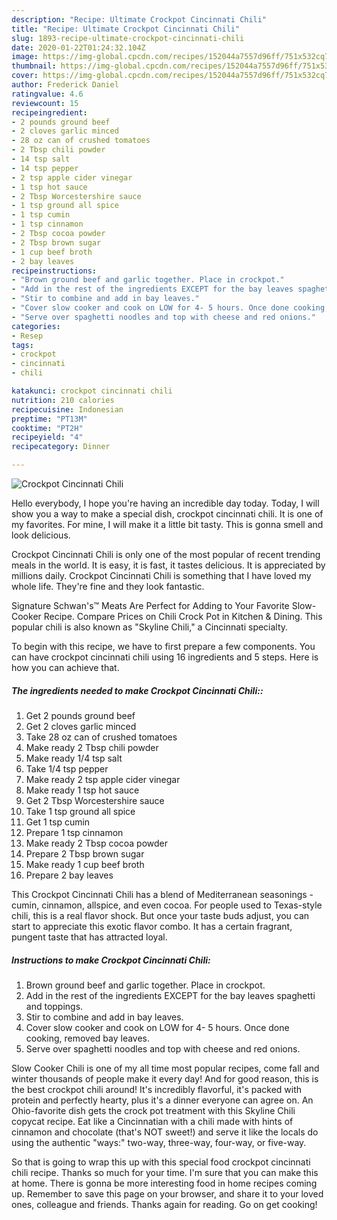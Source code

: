 ```yaml
---
description: "Recipe: Ultimate Crockpot Cincinnati Chili"
title: "Recipe: Ultimate Crockpot Cincinnati Chili"
slug: 1893-recipe-ultimate-crockpot-cincinnati-chili
date: 2020-01-22T01:24:32.104Z
image: https://img-global.cpcdn.com/recipes/152044a7557d96ff/751x532cq70/crockpot-cincinnati-chili-recipe-main-photo.jpg
thumbnail: https://img-global.cpcdn.com/recipes/152044a7557d96ff/751x532cq70/crockpot-cincinnati-chili-recipe-main-photo.jpg
cover: https://img-global.cpcdn.com/recipes/152044a7557d96ff/751x532cq70/crockpot-cincinnati-chili-recipe-main-photo.jpg
author: Frederick Daniel
ratingvalue: 4.6
reviewcount: 15
recipeingredient:
- 2 pounds ground beef
- 2 cloves garlic minced
- 28 oz can of crushed tomatoes
- 2 Tbsp chili powder
- 14 tsp salt
- 14 tsp pepper
- 2 tsp apple cider vinegar
- 1 tsp hot sauce
- 2 Tbsp Worcestershire sauce
- 1 tsp ground all spice
- 1 tsp cumin
- 1 tsp cinnamon
- 2 Tbsp cocoa powder
- 2 Tbsp brown sugar
- 1 cup beef broth
- 2 bay leaves
recipeinstructions:
- "Brown ground beef and garlic together. Place in crockpot."
- "Add in the rest of the ingredients EXCEPT for the bay leaves spaghetti and toppings."
- "Stir to combine and add in bay leaves."
- "Cover slow cooker and cook on LOW for 4- 5 hours. Once done cooking, removed bay leaves."
- "Serve over spaghetti noodles and top with cheese and red onions."
categories:
- Resep
tags:
- crockpot
- cincinnati
- chili

katakunci: crockpot cincinnati chili
nutrition: 210 calories
recipecuisine: Indonesian
preptime: "PT13M"
cooktime: "PT2H"
recipeyield: "4"
recipecategory: Dinner

---
```



![Crockpot Cincinnati Chili](https://img-global.cpcdn.com/recipes/152044a7557d96ff/751x532cq70/crockpot-cincinnati-chili-recipe-main-photo.jpg)

Hello everybody, I hope you're having an incredible day today. Today, I will show you a way to make a special dish, crockpot cincinnati chili. It is one of my favorites. For mine, I will make it a little bit tasty. This is gonna smell and look delicious.

Crockpot Cincinnati Chili is only one of the most popular of recent trending meals in the world. It is easy, it is fast, it tastes delicious. It is appreciated by millions daily. Crockpot Cincinnati Chili is something that I have loved my whole life. They're fine and they look fantastic.

Signature Schwan&#39;s™ Meats Are Perfect for Adding to Your Favorite Slow-Cooker Recipe. Compare Prices on Chili Crock Pot in Kitchen &amp; Dining. This popular chili is also known as &#34;Skyline Chili,&#34; a Cincinnati specialty.


To begin with this recipe, we have to first prepare a few components. You can have crockpot cincinnati chili using 16 ingredients and 5 steps. Here is how you can achieve that.

##### The ingredients needed to make Crockpot Cincinnati Chili::

1. Get 2 pounds ground beef
1. Get 2 cloves garlic minced
1. Take 28 oz can of crushed tomatoes
1. Make ready 2 Tbsp chili powder
1. Make ready 1/4 tsp salt
1. Take 1/4 tsp pepper
1. Make ready 2 tsp apple cider vinegar
1. Make ready 1 tsp hot sauce
1. Get 2 Tbsp Worcestershire sauce
1. Take 1 tsp ground all spice
1. Get 1 tsp cumin
1. Prepare 1 tsp cinnamon
1. Make ready 2 Tbsp cocoa powder
1. Prepare 2 Tbsp brown sugar
1. Make ready 1 cup beef broth
1. Prepare 2 bay leaves


This Crockpot Cincinnati Chili has a blend of Mediterranean seasonings - cumin, cinnamon, allspice, and even cocoa. For people used to Texas-style chili, this is a real flavor shock. But once your taste buds adjust, you can start to appreciate this exotic flavor combo. It has a certain fragrant, pungent taste that has attracted loyal. 

##### Instructions to make Crockpot Cincinnati Chili:

1. Brown ground beef and garlic together. Place in crockpot.
1. Add in the rest of the ingredients EXCEPT for the bay leaves spaghetti and toppings.
1. Stir to combine and add in bay leaves.
1. Cover slow cooker and cook on LOW for 4- 5 hours. Once done cooking, removed bay leaves.
1. Serve over spaghetti noodles and top with cheese and red onions.


Slow Cooker Chili is one of my all time most popular recipes, come fall and winter thousands of people make it every day! And for good reason, this is the best crockpot chili around! It&#39;s incredibly flavorful, it&#39;s packed with protein and perfectly hearty, plus it&#39;s a dinner everyone can agree on. An Ohio-favorite dish gets the crock pot treatment with this Skyline Chili copycat recipe. Eat like a Cincinnatian with a chili made with hints of cinnamon and chocolate (that&#39;s NOT sweet!) and serve it like the locals do using the authentic &#34;ways:&#34; two-way, three-way, four-way, or five-way. 

So that is going to wrap this up with this special food crockpot cincinnati chili recipe. Thanks so much for your time. I'm sure that you can make this at home. There is gonna be more interesting food in home recipes coming up. Remember to save this page on your browser, and share it to your loved ones, colleague and friends. Thanks again for reading. Go on get cooking!
